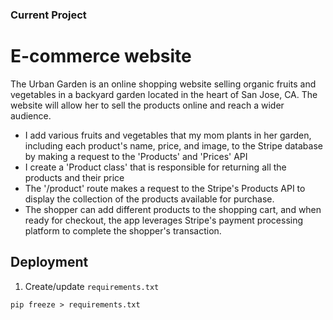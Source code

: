 ### Current Project
# E-commerce website 

  The Urban Garden is an online shopping website selling organic fruits and vegetables in a backyard garden located in the heart of San Jose, CA. The website will allow her to sell the products online and reach a wider audience. 
* I add various fruits and vegetables that my mom plants in her garden, including each product's name, price, and image, to the Stripe database by making a request to the 'Products' and 'Prices' API 
* I create a 'Product class' that is responsible for returning all the products and their price
* The '/product' route makes a request to the Stripe's Products API to display the collection of the products available for purchase.
* The shopper can add different products to the shopping cart, and when ready for checkout, the app leverages Stripe's payment processing platform to complete the shopper's transaction. 

## Deployment

1. Create/update `requirements.txt`

```
pip freeze > requirements.txt
```
